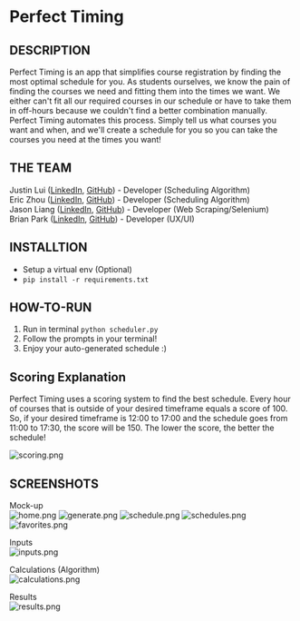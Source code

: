 # Perfect Timing

## DESCRIPTION

Perfect Timing is an app that simplifies course registration by finding the most optimal schedule for you. As students ourselves, we know the pain of finding the courses we need and fitting them into the times we want. We either can't fit all our required courses in our schedule or have to take them in off-hours because we couldn't find a better combination manually. Perfect Timing automates this process. Simply tell us what courses you want and when, and we'll create a schedule for you so you can take the courses you need at the times you want!

## THE TEAM
Justin Lui ([LinkedIn](https://www.linkedin.com/in/jlui17), [GitHub](https://www.github.com/jlui17)) - Developer (Scheduling Algorithm)  
Eric Zhou ([LinkedIn](https://www.linkedin.com/in/eric-zhou-050811196/), [GitHub](https://www.github.com/ezhou84)) - Developer (Scheduling Algorithm)  
Jason Liang ([LinkedIn](www.linkedin.com/in/liang-xiao-feng), [GitHub](https://www.github.com/jsr000)) - Developer (Web Scraping/Selenium)  
Brian Park ([LinkedIn](https://www.linkedin.com/in/brian-park-b794aa1b7/), [GitHub](https://github.com/MacTestRun)) - Developer (UX/UI)  

## INSTALLTION
- Setup a virtual env (Optional)
- `pip install -r requirements.txt`

## HOW-TO-RUN
1. Run in terminal `python scheduler.py`
2. Follow the prompts in your terminal!
3. Enjoy your auto-generated schedule :)

## Scoring Explanation

Perfect Timing uses a scoring system to find the best schedule. Every hour of courses that is outside of your desired timeframe equals a score of 100. So, if your desired timeframe is 12:00 to 17:00 and the schedule goes from 11:00 to 17:30, the score will be 150. The lower the score, the better the schedule!  

![scoring.png](images/scoring.png)

## SCREENSHOTS

Mock-up  
![home.png](images/home.png)
![generate.png](images/generate.png)
![schedule.png](images/schedule.png)
![schedules.png](images/schedules.png)
![favorites.png](images/favorites.png)  

Inputs  
![inputs.png](./images/inputs.png)  

Calculations (Algorithm)  
![calculations.png](images/calculations.png)  

Results  
![results.png](images/results.png)  